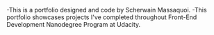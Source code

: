 -This is a portfolio designed and code by Scherwain Massaquoi.
-This portfolio showcases projects I've completed throughout Front-End Development Nanodegree Program at Udacity.
